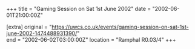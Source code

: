 +++
title = "Gaming Session on Sat 1st June 2002"
date = "2002-06-01T21:00:00Z"

[extra]
original = "https://uwcs.co.uk/events/gaming-session-on-sat-1st-june-2002-1474488931390/"    
end = "2002-06-02T03:00:00Z"
location = "Ramphal R0.03/4"
+++



